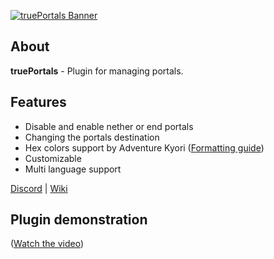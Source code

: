 [![truePortals Banner](https://cdn.modrinth.com/data/tkD1yHlW/images/81ea1b8de45e645b958dafb59185948664e9109f.png "truePortals")](https://github.com/TRUEC0DER/truePortals "truePortals")

## About

**truePortals** - Plugin for managing portals.

## Features

- Disable and enable nether or end portals
- Changing the portals destination
- Hex colors support by Adventure Kyori ([Formatting guide](https://docs.advntr.dev/minimessage/format.html))
- Customizable
- Multi language support

[Discord](https://discord.gg/ZEkU4R9ZYY) | [Wiki](https://github.com/TRUEC0DER/truePortals/wiki)

## Plugin demonstration

([Watch the video](https://www.youtube.com/watch?v=euz5S4DFFE0))